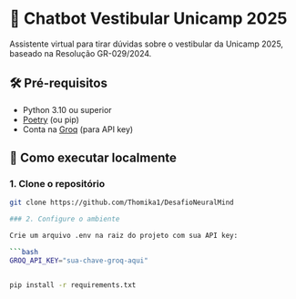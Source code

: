 # 🤖 Chatbot Vestibular Unicamp 2025

Assistente virtual para tirar dúvidas sobre o vestibular da Unicamp 2025, baseado na Resolução GR-029/2024.

## 🛠️ Pré-requisitos

- Python 3.10 ou superior
- [Poetry](https://python-poetry.org/) (ou pip)
- Conta na [Groq](https://console.groq.com/) (para API key)

## 🚀 Como executar localmente

### 1. Clone o repositório
```bash
git clone https://github.com/Thomika1/DesafioNeuralMind

### 2. Configure o ambiente

Crie um arquivo .env na raiz do projeto com sua API key:

```bash
GROQ_API_KEY="sua-chave-groq-aqui"


pip install -r requirements.txt